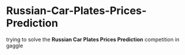 # Russian-Car-Plates-Prices-Prediction
trying to solve the **Russian Car Plates Prices Prediction** competition in gaggle
